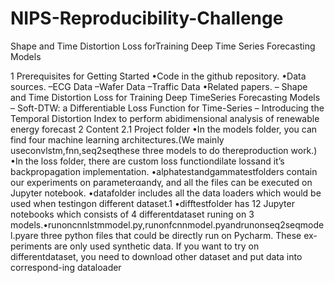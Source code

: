 # NIPS-Reproducibility-Challenge
Shape and Time Distortion Loss forTraining Deep Time Series Forecasting Models



1  Prerequisites for Getting Started
•Code in the github repository.
•Data sources.
–ECG Data
–Wafer Data
–Traffic Data
•Related papers.
–  Shape  and  Time  Distortion  Loss  for  Training  Deep  TimeSeries Forecasting Models
–  Soft-DTW: a Differentiable Loss Function for Time-Series
–  Introducing  the  Temporal  Distortion  Index  to  perform  abidimensional analysis of renewable energy forecast
2  Content
2.1  Project folder
•In  the  models  folder,  you  can  find  four  machine  learning  architectures.(We  mainly  useconvlstm,fnn,seq2seqthese  three  models  to  do  thereproduction work.)
•In the loss folder, there are custom loss functiondilate lossand it’s backpropagation implementation.
•alphatestandgammatestfolders contain our experiments on parameterαandγ, and all the files can be executed on Jupyter notebook.
•datafolder includes all the data loaders which would be used when testingon different dataset.1
•difftestfolder  has  12  Jupyter  notebooks  which  consists  of  4  differentdataset runing on 3 models.•runoncnnlstmmodel.py,runonfcnnmodel.pyandrunonseq2seqmodel.pyare three python files that could be directly run on Pycharm.  These ex-periments are only used synthetic data.  If you want to try on differentdataset, you need to download other dataset and put data into correspond-ing dataloader
